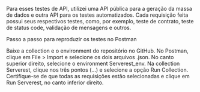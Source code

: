 
Para esses testes de API, utilizei uma API pública para a geração da massa de dados e outra API para os testes automatizados. Cada requisição feita possui seus respectivos testes, como, por exemplo, teste de contrato, teste de status code, validação de mensagens e outros.

Passo a passo para reproduzir os testes no Postman

Baixe a collection e o environment do repositório no GitHub.
No Postman, clique em File > Import e selecione os dois arquivos .json.
No canto superior direito, selecione o environment Serverest_env.
Na collection Serverest, clique nos três pontos (...) e selecione a opção Run Collection.
Certifique-se de que todas as requisições estão selecionadas e clique em Run Serverest, no canto inferior direito.

